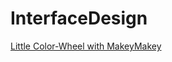 # InterfaceDesign

[Little Color-Wheel with MakeyMakey](https://annalotz.github.io/InterfaceDesign/MakeyMakey/Main.html)